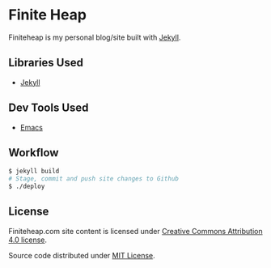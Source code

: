 # Finite Heap #

Finiteheap is my personal blog/site built with
[Jekyll](http://jekyllrb.com).

## Libraries Used ##
+ [Jekyll](http://jekyllrb.com)

## Dev Tools Used ##
+ [Emacs](http://emacsformacosx.com)

## Workflow ##

```bash
$ jekyll build
# Stage, commit and push site changes to Github
$ ./deploy
```

## License ##

Finiteheap.com site content is licensed under [Creative Commons
Attribution 4.0 license](https://creativecommons.org/licenses/by/4.0/).

Source code distributed under [MIT License](https://finiteheap.com/MIT-LICENSE).
